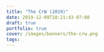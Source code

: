 ```yaml
---
title: "The CrW (2019)"
date: 2019-12-09T18:21:43-07:00
draft: true
portfolio: true
cover: /images/banners/the-crw.png
tags:
---
```


